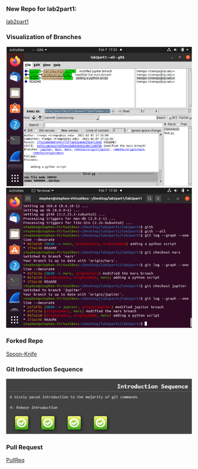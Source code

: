 ### New Repo for lab2part1:<br />
[lab2part1](https://github.com/tremps/lab2part1)<br />

### Visualization of Branches
<img src="gitk--all.PNG" alt="gitk"/><br />
<img src="git_log.PNG" alt="git log"/>

### Forked Repo
[Spoon-Knife](https://github.com/tremps/Spoon-Knife)<br />

### Git Introduction Sequence
<img src="4levels.PNG" alt="4 levels"/><br />

### Pull Request
[PullReq](https://github.com/tremps/PullReq)<br />
